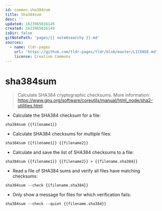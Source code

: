 ```yaml
---
id: common.sha384sum
title: Sha384sum
desc: ''
updated: 1623965016149
created: 1623965016149
isDir: false
gitNotePath: 'pages/{{ noteHiearchy }}.md'
sources:
  - name: tldr-pages
    url: 'https://github.com/tldr-pages/tldr/blob/master/LICENSE.md'
    license: Creative Commons
---
```

# sha384sum

> Calculate SHA384 cryptographic checksums.
> More information: <https://www.gnu.org/software/coreutils/manual/html_node/sha2-utilities.html>.

- Calculate the SHA384 checksum for a file:

`sha384sum {{filename1}}`

- Calculate SHA384 checksums for multiple files:

`sha384sum {{filename1}} {{filename2}}`

- Calculate and save the list of SHA384 checksums to a file:

`sha384sum {{filename1}} {{filename2}} > {{filename.sha384}}`

- Read a file of SHA384 sums and verify all files have matching checksums:

`sha384sum --check {{filename.sha384}}`

- Only show a message for files for which verification fails:

`sha384sum --check --quiet {{filename.sha384}}`

